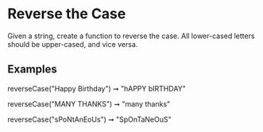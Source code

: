 # Reverse the Case

Given a string, create a function to reverse the case. All lower-cased letters should be upper-cased, and vice versa.

## Examples

reverseCase("Happy Birthday") ➞ "hAPPY bIRTHDAY"

reverseCase("MANY THANKS") ➞ "many thanks"

reverseCase("sPoNtAnEoUs") ➞ "SpOnTaNeOuS"

